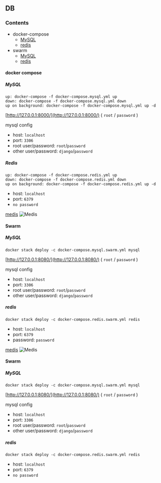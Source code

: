 ## DB

### Contents
- docker-compose
	- [MySQL](https://github.com/linsamtw/docker-compose-product/tree/master/db#mysql)
	- [redis](https://github.com/linsamtw/docker-compose-product/tree/master/db#redis)
- swarm
	- [MySQL](https://github.com/linsamtw/docker-compose-product/tree/master/db#mysql-1)
	- [redis](https://github.com/linsamtw/docker-compose-product/tree/master/db#redis-1)

#### docker compose

##### MySQL

	up: docker-compose -f docker-compose.mysql.yml up
    down: docker-compose -f docker-compose.mysql.yml down
    up on background: docker-compose -f docker-compose.mysql.yml up -d

[http://127.0.0.1:8000/](http://127.0.0.1:8000/) ( `root` / `password` )

mysql config

* host: `localhost`
* port: `3306`
* root user/password: `root`/`password`
* other user/password: `django`/`password`


##### Redis

	up: docker-compose -f docker-compose.redis.yml up
    down: docker-compose -f docker-compose.redis.yml down
    up on background: docker-compose -f docker-compose.redis.yml up -d

* host: `localhost`
* port: `6379`
* `no password`

[medis](https://github.com/luin/medis)
![Medis](http://getmedis.com/screen.png)


#### Swarm

##### MySQL

	docker stack deploy -c docker-compose.mysql.swarm.yml mysql

[http://127.0.0.1:8080/](http://127.0.0.1:8080/) ( `root` / `password` )

mysql config

* host: `localhost`
* port: `3306`
* root user/password: `root`/`password`
* other user/password: `django`/`password`

##### redis

	docker stack deploy -c docker-compose.redis.swarm.yml redis

* host: `localhost`
* port: `6379`
* password: `password`


[medis](https://github.com/luin/medis)
![Medis](http://getmedis.com/screen.png)


#### Swarm

##### MySQL

	docker stack deploy -c docker-compose.mysql.swarm.yml mysql

[http://127.0.0.1:8080/](http://127.0.0.1:8080/) ( `root` / `password` )

mysql config

* host: `localhost`
* port: `3306`
* root user/password: `root`/`password`
* other user/password: `django`/`password`

##### redis

	docker stack deploy -c docker-compose.redis.swarm.yml redis

* host: `localhost`
* port: `6379`
* `no password`

